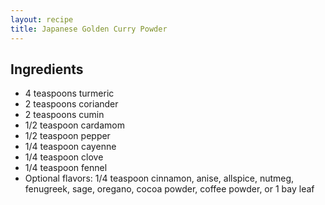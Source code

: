 ```yaml
---
layout: recipe
title: Japanese Golden Curry Powder
---
```


## Ingredients

* 4 teaspoons turmeric
* 2 teaspoons coriander
* 2 teaspoons cumin
* 1/2 teaspoon cardamom
* 1/2 teaspoon pepper
* 1/4 teaspoon cayenne
* 1/4 teaspoon clove
* 1/4 teaspoon fennel
* Optional flavors: 1/4 teaspoon cinnamon, anise, allspice, nutmeg, fenugreek, sage, oregano, cocoa powder, coffee powder, or 1 bay leaf
